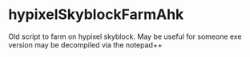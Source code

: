 # hypixelSkyblockFarmAhk
Old script to farm on hypixel skyblock. May be useful for someone
exe version may be decompiled via the notepad++
